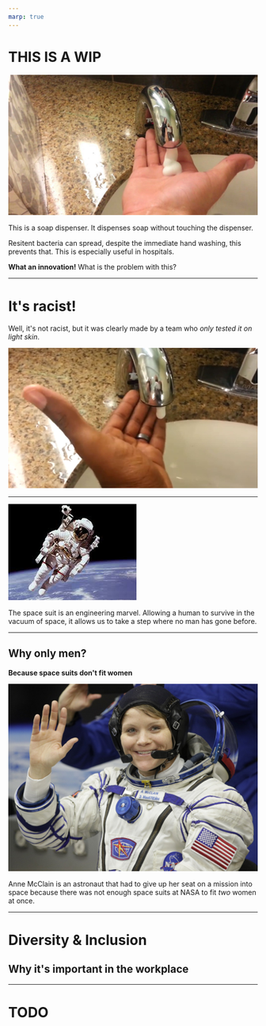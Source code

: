 ```yaml
---
marp: true
---
```


# THIS IS A WIP

![height:300px legend:White hand under soap dispenser](./img/diversity/white_hand.jpg)

This is a soap dispenser. It dispenses soap without touching the dispenser.

Resitent bacteria can spread, despite the immediate hand washing, this prevents that. This is especially useful in hospitals.

**What an innovation!** What is the problem with this?

---

# It's racist!

Well, it's not racist, but it was clearly made by a team who _only tested it on light skin_.

![height:300px legend:Black hand under soap dispenser](./img/diversity/black_hand.jpg)

---

![legend:Spacesuit height:400px](./img/diversity/spacesuit.jpg)

The space suit is an engineering marvel. Allowing a human to survive in the vacuum of space, it allows us to take a step where no man has gone before.

___

## Why only men?

**Because space suits don't fit women**

![legend:Anne McClain height:300px](./img/diversity/anne_mcclain.jpg)

Anne McClain is an astronaut that had to give up her seat on a mission into space because there was not enough space suits at NASA to fit _two_ women at once.

---

# Diversity & Inclusion

## Why it's important in the workplace

---

# TODO
